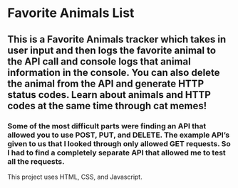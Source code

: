# Favorite Animals List

## This is a Favorite Animals tracker which takes in user input and then logs the favorite animal to the API call and console logs that animal information in the console. You can also delete the animal from the API and generate HTTP status codes. Learn about animals and HTTP codes at the same time through cat memes!

### Some of the most difficult parts were finding an API that allowed you to use POST, PUT, and DELETE. The example API’s given to us that I looked through only allowed GET requests. So I had to find a completely separate API that allowed me to test all the requests. 

This project uses HTML, CSS, and Javascript.  
